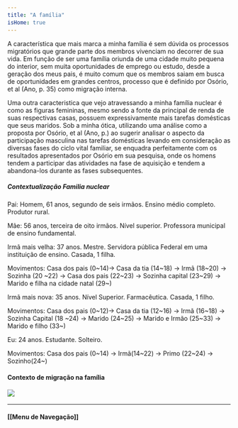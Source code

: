 ```yaml
---
title: "A família"
isHome: true
---
```


A característica que mais marca a minha família é sem dúvida os processos migratórios que grande parte dos membros vivenciam no decorrer de sua vida. Em função de ser uma família oriunda de uma cidade muito pequena do interior, sem muita oportunidades de emprego ou estudo, desde a geração dos meus pais, é muito comum que os membros saiam em busca de oportunidades em grandes centros, processo que é definido por Osório, et al (Ano, p. 35) como migração interna.

Uma outra caracteristica que vejo atravessando a minha família nuclear é como as figuras femininas, mesmo sendo a fonte da principal de renda de suas respectivas casas, possuem expressivamente mais tarefas domésticas que seus maridos. Sob a minha ótica, utilizando uma análise como a proposta por Osório, et al (Ano, p.) ao sugerir analisar o aspecto da participação masculina nas tarefas domésticas levando em consideração as diversas fases do ciclo vital familiar, se enquadra perfeitamente com os resultados apresentados por Osório em sua pesquisa, onde os homens tendem a participar das atividades na fase de aquisição e tendem a abandona-los durante as fases subsequentes.  

##### Contextualização Familia nuclear

Pai: Homem, 61 anos, segundo de seis irmãos. Ensino médio completo. Produtor rural.

Mãe: 56 anos, terceira de oito irmãos. Nível superior. Professora municipal de ensino fundamental.

Irmã mais velha: 37 anos. Mestre. Servidora pública Federal em uma instituição de ensino. Casada, 1 filha.

Movimentos: Casa dos pais (0~14)-> Casa da tia (14~18) -> Irmã (18~20) -> Sozinha (20 ~22) -> Casa dos pais (22~23) -> Sozinha capital (23~29) -> Marido e filha na cidade natal (29~) 

Irmã mais nova: 35 anos. Nível Superior. Farmacêutica. Casada, 1 filho.

Movimentos: Casa dos pais (0~12)-> Casa da tia (12~16) -> Irmã (16~18) -> Sozinha Capital (18 ~24) -> Marido (24~25) -> Marido e Irmão (25~33) -> Marido e filho (33~) 

Eu: 24 anos. Estudante. Solteiro.

Movimentos: Casa dos pais (0~14) -> Irmã(14~22) -> Primo (22~24) -> Sozinho(24~)

#### Contexto de migração na família


<img src="<https://raw.githubusercontent.com/l4nly/ensaio/hugo/content/geno.png>"
	 />

----------------------

#### [[Menu de Navegação]]	
	 